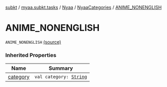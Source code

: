 [subkt](../../../index.md) / [myaa.subkt.tasks](../../index.md) / [Nyaa](../index.md) / [NyaaCategories](index.md) / [ANIME_NONENGLISH](./-a-n-i-m-e_-n-o-n-e-n-g-l-i-s-h.md)

# ANIME_NONENGLISH

`ANIME_NONENGLISH` [(source)](https://github.com/Myaamori/SubKt/blob/master/src/main/kotlin/myaa/subkt/tasks/tasks.kt#L761)

### Inherited Properties

| Name | Summary |
|---|---|
| [category](category.md) | `val category: `[`String`](https://kotlinlang.org/api/latest/jvm/stdlib/kotlin/-string/index.html) |
